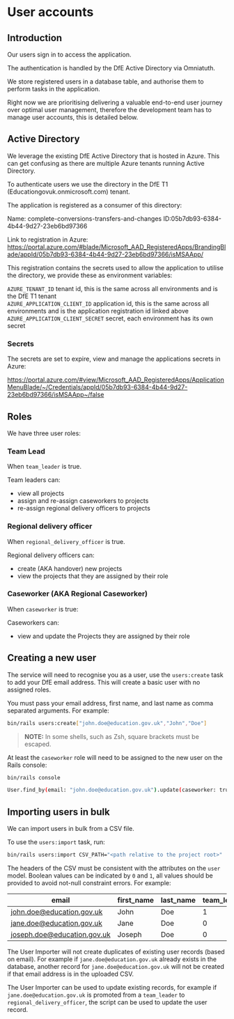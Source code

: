 # User accounts

## Introduction

Our users sign in to access the application.

The authentication is handled by the DfE Active Directory via Omniatuth.

We store registered users in a database table, and authorise them to perform
tasks in the application.

Right now we are prioritising delivering a valuable end-to-end user journey over
optimal user management, therefore the development team has to manage user
accounts, this is detailed below.

## Active Directory

We leverage the existing DfE Active Directory that is hosted in Azure. This can
get confusing as there are multiple Azure tenants running Active Directory.

To authenticate users we use the directory in the DfE T1
(Educationgovuk.onmicrosoft.com) tenant.

The application is registered as a consumer of this directory:

Name: complete-conversions-transfers-and-changes
ID:05b7db93-6384-4b44-9d27-23eb6bd97366

Link to registration in Azure:
https://portal.azure.com/#blade/Microsoft_AAD_RegisteredApps/BrandingBlade/appId/05b7db93-6384-4b44-9d27-23eb6bd97366/isMSAApp/

This registration contains the secrets used to allow the application to utilise
the directory, we provide these as environment variables:

`AZURE_TENANT_ID` tenant id, this is the same across all environments and is the
DfE T1 tenant  
`AZURE_APPLICATION_CLIENT_ID` application id, this is the same across all
environments and is the application registration id linked above
`AZURE_APPLICATION_CLIENT_SECRET` secret, each environment has its own secret

### Secrets

The secrets are set to expire, view and manage the applications secrets in
Azure:

https://portal.azure.com/#view/Microsoft_AAD_RegisteredApps/ApplicationMenuBlade/~/Credentials/appId/05b7db93-6384-4b44-9d27-23eb6bd97366/isMSAApp~/false

## Roles

We have three user roles:

### Team Lead

When `team_leader` is true.

Team leaders can:

- view all projects
- assign and re-assign caseworkers to projects
- re-assign regional delivery officers to projects

### Regional delivery officer

When `regional_delivery_officer` is true.

Regional delivery officers can:

- create (AKA handover) new projects
- view the projects that they are assigned by their role

### Caseworker (AKA Regional Caseworker)

When `caseworker` is true:

Caseworkers can:

- view and update the Projects they are assigned by their role

## Creating a new user

The service will need to recognise you as a user, use the `users:create` task to
add your DfE email address. This will create a basic user with no assigned
roles.

You must pass your email address, first name, and last name as comma separated
arguments. For example:

```bash
bin/rails users:create["john.doe@education.gov.uk","John","Doe"]
```

> **NOTE:** In some shells, such as Zsh, square brackets must be escaped.

At least the `caseworker` role will need to be assigned to the new user on the
Rails console:

```bash
bin/rails console

User.find_by(email: "john.doe@education.gov.uk").update(caseworker: true)
```

## Importing users in bulk

We can import users in bulk from a CSV file.

To use the `users:import` task, run:

```bash
bin/rails users:import CSV_PATH="<path relative to the project root>"
```

The headers of the CSV must be consistent with the attributes on the `user`
model. Boolean values can be indicated by `0` and `1`, all values should be
provided to avoid not-null constraint errors. For example:

| email                       | first_name | last_name | team_leader | regional_delivery_officer | caseworker |
| --------------------------- | ---------- | --------- | ----------- | ------------------------- | ---------- |
| john.doe@education.gov.uk   | John       | Doe       | 1           | 0                         | 0          |
| jane.doe@education.gov.uk   | Jane       | Doe       | 0           | 1                         | 0          |
| joseph.doe@education.gov.uk | Joseph     | Doe       | 0           | 0                         | 1          |

The User Importer will not create duplicates of existing user records (based on
email). For example if `jane.doe@education.gov.uk` already exists in the
database, another record for `jane.doe@education.gov.uk` will not be created if
that email address is in the uploaded CSV.

The User Importer can be used to update existing records, for example if
`jane.doe@education.gov.uk` is promoted from a `team_leader` to
`regional_delivery_officer`, the script can be used to update the user record.
